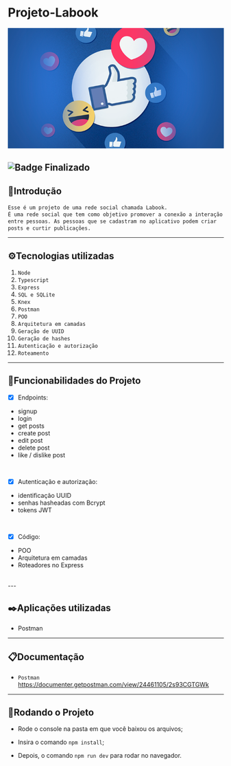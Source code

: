 # Projeto-Labook

![Labook](/src/img/imagem-Labook.png)

![Badge Finalizado](http://img.shields.io/static/v1?label=STATUS&message=FINALIZADO&color=RED&style=for-the-badge)
---

## 📑Introdução
    Esse é um projeto de uma rede social chamada Labook. 
    É uma rede social que tem como objetivo promover a conexão a interação entre pessoas. As pessoas que se cadastram no aplicativo podem criar posts e curtir publicações.
---
## ⚙️Tecnologias utilizadas

1. ``Node``
2. ``Typescript``
3. ``Express``
4. ``SQL e SQLite``
5. ``Knex``
6. ``Postman``
7. ``POO``
8. ``Arquitetura em camadas ``
9. ``Geração de UUID ``
10. ``Geração de hashes``
11. ``Autenticação e autorização ``
12. ``Roteamento``
---
## 📱Funcionabilidades do Projeto

- [x] Endpoints:
- signup
- login
- get posts
- create post
- edit post
- delete post
- like / dislike post
<br>

- [x] Autenticação e autorização:
- identificação UUID
- senhas hasheadas com Bcrypt
- tokens JWT
<br>

- [x] Código:
- POO
- Arquitetura em camadas
- Roteadores no Express
<br>
---

## ✒️Aplicações utilizadas

- Postman
---
## 📋Documentação

- ``Postman`` <https://documenter.getpostman.com/view/24461105/2s93CGTGWk>

---
## 📀Rodando o Projeto

- Rode o console na pasta em que você baixou os arquivos;

- Insira o comando ``npm install``;

- Depois, o comando ``npm run dev`` para rodar no navegador.
